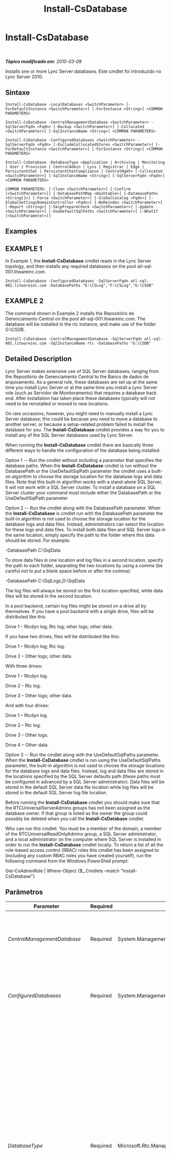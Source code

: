 ﻿---
title: Install-CsDatabase
TOCTitle: Install-CsDatabase
ms:assetid: e91c1800-35f6-40ef-840d-7a518bddcae6
ms:mtpsurl: https://technet.microsoft.com/pt-br/library/Gg399044(v=OCS.15)
ms:contentKeyID: 49308475
ms.date: 05/19/2016
mtps_version: v=OCS.15
ms.translationtype: HT
---

# Install-CsDatabase

 

_**Tópico modificado em:** 2015-03-09_

Installs one or more Lync Server databases. Este cmdlet foi introduzido no Lync Server 2010.

## Sintaxe

    Install-CsDatabase -LocalDatabases <SwitchParameter> [-ForDefaultInstance <SwitchParameter>] [-ForInstance <String>] <COMMON PARAMETERS>

    Install-CsDatabase -CentralManagementDatabase <SwitchParameter> -SqlServerFqdn <Fqdn> [-Backup <SwitchParameter>] [-Collocated <SwitchParameter>] [-SqlInstanceName <String>] <COMMON PARAMETERS>

    Install-CsDatabase -ConfiguredDatabases <SwitchParameter> -SqlServerFqdn <Fqdn> [-ExcludeCollocatedStores <SwitchParameter>] [-ForDefaultInstance <SwitchParameter>] [-ForInstance <String>] <COMMON PARAMETERS>

    Install-CsDatabase -DatabaseType <Application | Archiving | Monitoring | User | Provision | CentralAdmin | Lyss | Registrar | Edge | PersistentChat | PersistentChatCompliance | CentralMgmt> [-Collocated <SwitchParameter>] [-SqlInstanceName <String>] [-SqlServerFqdn <Fqdn>] <COMMON PARAMETERS>

    COMMON PARAMETERS: [-Clean <SwitchParameter>] [-Confirm [<SwitchParameter>]] [-DatabasePathMap <Hashtable>] [-DatabasePaths <String[]>] [-Force <SwitchParameter>] [-GlobalCatalog <Fqdn>] [-GlobalSettingsDomainController <Fqdn>] [-NoReindex <SwitchParameter>] [-Report <String>] [-SkipPrepareCheck <SwitchParameter>] [-Update <SwitchParameter>] [-UseDefaultSqlPaths <SwitchParameter>] [-WhatIf [<SwitchParameter>]]

## Examples

## EXAMPLE 1

In Example 1, the **Install-CsDatabase** cmdlet reads in the Lync Server topology, and then installs any required databases on the pool atl-sql-001.litwareinc.com.

    Install-CsDatabase -ConfiguredDatabases -SqlServerFqdn atl-sql-001.litwareinc.com -DatabasePaths "E:\CSLog","F:\CSLog","G:\CSDB"

## EXAMPLE 2

The command shown in Example 2 installs the Repositório de Gerenciamento Central on the pool atl-sql-001.litwareinc.com. The database will be installed in the rtc instance, and make use of the folder G:\\CSDB.

    Install-CsDatabase -CentralManagementDatabase -SqlServerFqdn atl-sql-001.litwareinc.com -SqlInstanceName rtc -DatabasePaths "G:\CSDB"

## Detailed Description

Lync Server makes extensive use of SQL Server databases, ranging from the Repositório de Gerenciamento Central to the Banco de dados de arquivamento. As a general rule, these databases are set up at the same time you install Lync Server or at the same time you install a Lync Server role (such as Servidor de Monitoramento) that requires a database back end. After installation has taken place these databases typically will not need to be reinstalled or moved to new locations.

On rare occasions, however, you might need to manually install a Lync Server database; this could be because you need to move a database to another server, or because a setup-related problem failed to install the database for you. The **Install-CsDatabase** cmdlet provides a way for you to install any of the SQL Server databases used by Lync Server.

When running the **Install-CsDatabase** cmdlet there are basically three different ways to handle the configuration of the database being installed:

Option 1 -- Run the cmdlet without including a parameter that specifies the database paths. When the **Install-CsDatabase** cmdlet is run without the DatabasePath or the UseDefaultSqlPath parameter the cmdlet uses a built-on algorithm to choose the storage location for the database logs and data files. Note that this built-in algorithm works with a stand-alone SQL Server, it will not work with a SQL Server cluster. To install a database on a SQL Server cluster your command must include either the DatabasePath or the UseDefaultSqlPath parameter

Option 2 -- Run the cmdlet along with the DatabasePath parameter. When the **Install-CsDatabase** is cmdlet run with the DatabasePath parameter the built-in algorithm is not used to choose the storage location for the database logs and data files. Instead, administrators can select the location for these logs and data files. To install both data files and SQL Server logs in the same location, simply specify the path to the folder where this data should be stored. For example:

\-DatabasePath C:\\SqlData

To store data files in one location and log files in a second location, specify the path to each folder, separating the two locations by using a comma (be careful not to put a blank space before or after the comma):

\-DatabasePath C:\\SqlLogs,D:\\SqlData

The log files will always be stored on the first location specified, while data files will be stored in the second location.

In a pool backend, certain log files might be stored on a drive all by themselves. If you have a pool backend with a single drive, files will be distributed like this:

Drive 1 – Rtcdyn log; Rtc log; other logs; other data.

If you have two drives, files will be distributed like this:

Drive 1 – Rtcdyn log; Rtc log.

Drive 2 – Other logs; other data.

With three drives:

Drive 1 – Rtcdyn log.

Drive 2 – Rtc log.

Drive 3 – Other logs; other data.

And with four drives:

Drive 1 – Rtcdyn log.

Drive 2 – Rtc log.

Drive 3 – Other logs.

Drive 4 – Other data.

Option 3 -- Run the cmdlet along with the UseDefaultSqlPaths parameter. When the **Install-CsDatabase** cmdlet is run using the UseDefaultSqlPaths parameter, the built-in algorithm is not used to choose the storage locations for the database logs and data files. Instead, log and data files are stored in the locations specified by the SQL Server defaults path (these paths must be configured in advanced by a SQL Server administrator). Data files will be stored in the default SQL Server data file location while log files will be stored in the default SQL Server log file location.

Before running the **Install-CsDatabase** cmdlet you should make sure that the RTCUniversalServerAdmins groups has not been assigned as the database owner. If that group is listed as the owner the group could possibly be deleted when you call the **Install-CsDatabase** cmdlet.

Who can run this cmdlet: You must be a member of the domain, a member of the RTCUniversalReadOnlyAdmins group, a SQL Server administrator, and a local administrator on the computer where SQL Server is installed in order to run the **Install-CsDatabase** cmdlet locally. To return a list of all the role-based access control (RBAC) roles this cmdlet has been assigned to (including any custom RBAC roles you have created yourself), run the following command from the Windows PowerShell prompt:

Get-CsAdminRole | Where-Object {$\_.Cmdlets –match "Install-CsDatabase"}

## Parâmetros


<table>
<colgroup>
<col style="width: 25%" />
<col style="width: 25%" />
<col style="width: 25%" />
<col style="width: 25%" />
</colgroup>
<thead>
<tr class="header">
<th>Parameter</th>
<th>Required</th>
<th>Type</th>
<th>Description</th>
</tr>
</thead>
<tbody>
<tr class="odd">
<td><p><em>CentralManagementDatabase</em></p></td>
<td><p>Required</p></td>
<td><p>System.Management.Automation.SwitchParameter</p></td>
<td><p>If this parameter is included, the <strong>Install-CsDatabase</strong> cmdlet will use the SqlServerFqdn parameter to install the Repositório de Gerenciamento Central on the specified computer. This parameter is typically used only by Construtor de Topologias, and is generally called just once, during initial setup.</p></td>
</tr>
<tr class="even">
<td><p><em>ConfiguredDatabases</em></p></td>
<td><p>Required</p></td>
<td><p>System.Management.Automation.SwitchParameter</p></td>
<td><p>Reads information from the Lync Server topology, and installs the required databases on the specified SQL Server computer or SQL Server cluster. Administrators who need to call the <strong>Install-CsDatabase</strong> cmdlet will almost always use this parameter when specifying the databases to be installed.</p></td>
</tr>
<tr class="odd">
<td><p><em>DatabaseType</em></p></td>
<td><p>Required</p></td>
<td><p>Microsoft.Rtc.Management.Deployment.DatabaseNameType</p></td>
<td><p>Enables you to install a specific database on a specific SQL Server computer or SQL Server cluster. As a general rule, administrators should not run the <strong>Install-CsDatabase</strong> cmdlet with the DatabaseType parameter unless instructed otherwise by Microsoft support personnel. Instead, administrators should typically use the ConfiguredDatabases parameter. The DatabaseType parameter requires you to know the exact type and location for every database used in your topology, and is only required if the <strong>Install-CsDatabase</strong> cmdlet command fails to run using the ConfiguredDatabases parameter.</p>
<p>Valid values for DatabaseType are:</p>
<p>Application</p>
<p>Archiving</p>
<p>CentralAdmin</p>
<p>CentralMgmt</p>
<p>Edge</p>
<p>Lyss</p>
<p>Monitoring</p>
<p>PersistentChat</p>
<p>PersistentChatCompliance</p>
<p>Provision</p>
<p>Registrar</p>
<p>User</p></td>
</tr>
<tr class="even">
<td><p><em>LocalDatabases</em></p></td>
<td><p>Required</p></td>
<td><p>System.Management.Automation.SwitchParameter</p></td>
<td><p>If this parameter is included, the <strong>Install-CsDatabase</strong> cmdlet will read in the Lync Server topology and install databases and stores as needed on the local computer.</p></td>
</tr>
<tr class="odd">
<td><p><em>SqlServerFqdn</em></p></td>
<td><p>Required</p></td>
<td><p>Microsoft.Rtc.Management.Deploy.Fqdn</p></td>
<td><p>Fully qualified domain name (FQDN) of the computer where the database is to be installed. For example: -SqlServerFqdn atl-sql-001.litwareinc.com.</p></td>
</tr>
<tr class="even">
<td><p><em>Backup</em></p></td>
<td><p>Optional</p></td>
<td><p>System.Management.Automation.SwitchParameter</p></td>
<td><p>When used, backs up the existing Central Management server database to the specified SQL Server instance.</p></td>
</tr>
<tr class="odd">
<td><p><em>Clean</em></p></td>
<td><p>Optional</p></td>
<td><p>System.Management.Automation.SwitchParameter</p></td>
<td><p>If this parameter is included, the <strong>Install-CsDatabase</strong> cmdlet will delete and reinstall databases as needed. If this parameter is not included, the <strong>Install-CsDatabase</strong> cmdlet will not overwrite any existing databases. You cannot use both Clean and Update in the same command.</p></td>
</tr>
<tr class="even">
<td><p><em>Collocated</em></p></td>
<td><p>Optional</p></td>
<td><p>System.Management.Automation.SwitchParameter</p></td>
<td><p>If present, additional database roles will be collocated with the Repositório de Gerenciamento Central.</p></td>
</tr>
<tr class="odd">
<td><p><em>Confirm</em></p></td>
<td><p>Optional</p></td>
<td><p>System.Management.Automation.SwitchParameter</p></td>
<td><p>Solicita confirmação antes da execução do comando.</p></td>
</tr>
<tr class="even">
<td><p><em>DatabasePathMap</em></p></td>
<td><p>Optional</p></td>
<td><p>System.Collections.Hashtable</p></td>
<td><p>Enables you to specify custom folder paths for data files and log files; multiple paths should be separated by using a semicolon (;). For example:</p>
<p>-DatabasePathMap @{&quot;Archiving:DbPath&quot;=&quot;\\atl-sql-001.litwareinc.com\db&quot;;&quot;Archiving:LogPath&quot;=&quot;\\atl-sql-002.litwareinc.com\logs&quot;}</p></td>
</tr>
<tr class="odd">
<td><p><em>DatabasePaths</em></p></td>
<td><p>Optional</p></td>
<td><p>System.String[]</p></td>
<td><p>Specifies the drives and folders where data and log files can be stored; for example: -DatabasePaths &quot;D:\Logs&quot;,&quot;E:\Data&quot;.</p></td>
</tr>
<tr class="even">
<td><p><em>ExcludeCollocatedStores</em></p></td>
<td><p>Optional</p></td>
<td><p>System.Management.Automation.SwitchParameter</p></td>
<td><p>When present, suppresses a warning message telling you that any collocated database stores must be installed on the local computer.</p></td>
</tr>
<tr class="odd">
<td><p><em>Force</em></p></td>
<td><p>Optional</p></td>
<td><p>System.Management.Automation.SwitchParameter</p></td>
<td><p>When present, forces the installation of the new database even if an existing database of that type is currently in use.</p></td>
</tr>
<tr class="even">
<td><p><em>ForDefaultInstance</em></p></td>
<td><p>Optional</p></td>
<td><p>System.Management.Automation.SwitchParameter</p></td>
<td><p>When specified, instructs the <strong>Install-CsDatabase</strong> cmdlet to only act against the default SQL Server instance. You cannot use both ForDefaultInstance and ForInstance in the same command.</p></td>
</tr>
<tr class="odd">
<td><p><em>ForInstance</em></p></td>
<td><p>Optional</p></td>
<td><p>System.String</p></td>
<td><p>When specified, instructs the <strong>Install-CsDatabase</strong> cmdlet to only act against the specified SQL Server instance. You cannot use both ForInstance and ForDefaultInstance in the same command.</p></td>
</tr>
<tr class="even">
<td><p><em>GlobalCatalog</em></p></td>
<td><p>Optional</p></td>
<td><p>Microsoft.Rtc.Management.Deploy.Fqdn</p></td>
<td><p>Fully qualified domain name (FQDN) of a global catalog server in your domain. This parameter is not required if you are running the <strong>Install-CsDatabase</strong> cmdlet on a computer with an account in your domain.</p></td>
</tr>
<tr class="odd">
<td><p><em>GlobalSettingsDomainController</em></p></td>
<td><p>Optional</p></td>
<td><p>Microsoft.Rtc.Management.Deploy.Fqdn</p></td>
<td><p>Fully qualified domain name (FQDN) of a domain controller where global settings are stored. If global settings are stored in the System container in Serviços de Domínio Active Directory, then this parameter must point to the root domain controller. If global settings are stored in the Configuration container, then any domain controller can be used and this parameter can be omitted.</p></td>
</tr>
<tr class="even">
<td><p><em>NoReindex</em></p></td>
<td><p>Optional</p></td>
<td><p>System.Management.Automation.SwitchParameter</p></td>
<td><p>Prevents the index files from being rebuilt when a database is being updated. This parameter can only be used along with the Update parameter.</p></td>
</tr>
<tr class="odd">
<td><p><em>Report</em></p></td>
<td><p>Optional</p></td>
<td><p>System.String</p></td>
<td><p>Enables you to specify a file path for the log file created when the cmdlet runs. For example: -Report &quot;C:\Logs\InstallDatabases.html&quot;</p></td>
</tr>
<tr class="even">
<td><p><em>SkipPrepareCheck</em></p></td>
<td><p>Optional</p></td>
<td><p>System.Management.Automation.SwitchParameter</p></td>
<td><p>When present, causes the <strong>Install-CsDatabase</strong> cmdlet to forego its initial preparation checks.</p></td>
</tr>
<tr class="odd">
<td><p><em>SqlInstanceName</em></p></td>
<td><p>Optional</p></td>
<td><p>System.String</p></td>
<td><p>Name of the database instance where the database is to be installed. A database instance is simply a set of running processes that provides access to database files. If this parameter is omitted, the <strong>Install-CsDatabase</strong> cmdlet will use the default SQL Server instance.</p></td>
</tr>
<tr class="even">
<td><p><em>Update</em></p></td>
<td><p>Optional</p></td>
<td><p>System.Management.Automation.SwitchParameter</p></td>
<td><p>When present, updates the existing database. You cannot use Update and Clean in the same command.</p>
<p>Note that the Update parameter cannot be used against mirrored databases; the command will fail because the mirror databases cannot be dropped and recreated. To use the Update parameter with mirrored databases you must first use the <a href="uninstall-csmirrordatabase.md">Uninstall-CsMirrorDatabase</a> cmdlet to disassociate the mirrored databases. At that point you can then run Install-CsDatabase and the Update parameter.</p></td>
</tr>
<tr class="odd">
<td><p><em>UseDefaultSqlPaths</em></p></td>
<td><p>Optional</p></td>
<td><p>System.Management.Automation.SwitchParameter</p></td>
<td><p>When specified, instructs SQL Server to select the drive where data and log files will be stored.</p></td>
</tr>
<tr class="even">
<td><p><em>WhatIf</em></p></td>
<td><p>Optional</p></td>
<td><p>System.Management.Automation.SwitchParameter</p></td>
<td><p>Descreve o que aconteceria se o comando fosse executado sem ser executado de fato.</p></td>
</tr>
</tbody>
</table>


## Input Types

None. The **Install-CsDatabase** cmdlet does not accept pipelined input.

## Return Types

The **Install-CsDatabase** cmdlet does not return any values or objects.

## Consulte Também

#### Outros Recursos

[Uninstall-CsDatabase](uninstall-csdatabase.md)

